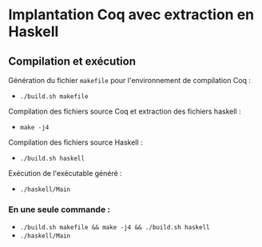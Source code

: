 # Implantation Coq avec extraction en Haskell
## Compilation et exécution
Génération du fichier `makefile` pour l'environnement de compilation Coq :
- `./build.sh makefile`

Compilation des fichiers source Coq et extraction des fichiers haskell :
- `make -j4`

Compilation des fichiers source Haskell :
- `./build.sh haskell`

Exécution de l'exécutable généré :
- `./haskell/Main`

### En une seule commande :
- `./build.sh makefile && make -j4 && ./build.sh haskell`
- `./haskell/Main`